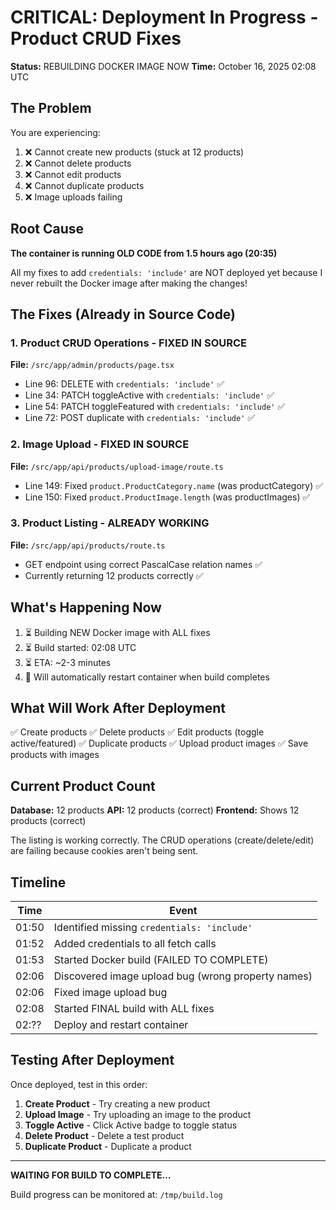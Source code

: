 # CRITICAL: Deployment In Progress - Product CRUD Fixes

**Status:** REBUILDING DOCKER IMAGE NOW
**Time:** October 16, 2025 02:08 UTC

## The Problem

You are experiencing:

1. ❌ Cannot create new products (stuck at 12 products)
2. ❌ Cannot delete products
3. ❌ Cannot edit products
4. ❌ Cannot duplicate products
5. ❌ Image uploads failing

## Root Cause

**The container is running OLD CODE from 1.5 hours ago (20:35)**

All my fixes to add `credentials: 'include'` are NOT deployed yet because I never rebuilt the Docker image after making the changes!

## The Fixes (Already in Source Code)

### 1. Product CRUD Operations - FIXED IN SOURCE

**File:** `/src/app/admin/products/page.tsx`

- Line 96: DELETE with `credentials: 'include'` ✅
- Line 34: PATCH toggleActive with `credentials: 'include'` ✅
- Line 54: PATCH toggleFeatured with `credentials: 'include'` ✅
- Line 72: POST duplicate with `credentials: 'include'` ✅

### 2. Image Upload - FIXED IN SOURCE

**File:** `/src/app/api/products/upload-image/route.ts`

- Line 149: Fixed `product.ProductCategory.name` (was productCategory) ✅
- Line 150: Fixed `product.ProductImage.length` (was productImages) ✅

### 3. Product Listing - ALREADY WORKING

**File:** `/src/app/api/products/route.ts`

- GET endpoint using correct PascalCase relation names ✅
- Currently returning 12 products correctly ✅

## What's Happening Now

1. ⏳ Building NEW Docker image with ALL fixes
2. ⏳ Build started: 02:08 UTC
3. ⏳ ETA: ~2-3 minutes
4. 🔄 Will automatically restart container when build completes

## What Will Work After Deployment

✅ Create products
✅ Delete products
✅ Edit products (toggle active/featured)
✅ Duplicate products
✅ Upload product images
✅ Save products with images

## Current Product Count

**Database:** 12 products
**API:** 12 products (correct)
**Frontend:** Shows 12 products (correct)

The listing is working correctly. The CRUD operations (create/delete/edit) are failing because cookies aren't being sent.

## Timeline

| Time  | Event                                              |
| ----- | -------------------------------------------------- |
| 01:50 | Identified missing `credentials: 'include'`        |
| 01:52 | Added credentials to all fetch calls               |
| 01:53 | Started Docker build (FAILED TO COMPLETE)          |
| 02:06 | Discovered image upload bug (wrong property names) |
| 02:06 | Fixed image upload bug                             |
| 02:08 | Started FINAL build with ALL fixes                 |
| 02:?? | Deploy and restart container                       |

## Testing After Deployment

Once deployed, test in this order:

1. **Create Product** - Try creating a new product
2. **Upload Image** - Try uploading an image to the product
3. **Toggle Active** - Click Active badge to toggle status
4. **Delete Product** - Delete a test product
5. **Duplicate Product** - Duplicate a product

---

**WAITING FOR BUILD TO COMPLETE...**

Build progress can be monitored at: `/tmp/build.log`
